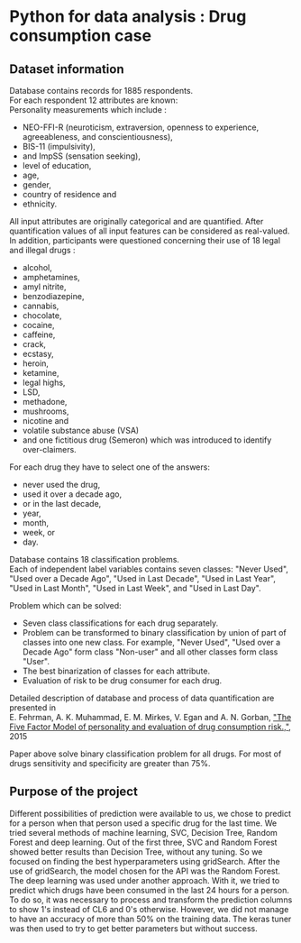 # Python for data analysis : Drug consumption case

## Dataset information

Database contains records for 1885 respondents. <br/>
For each respondent 12 attributes are known: <br/>
Personality measurements which include : 
- NEO-FFI-R (neuroticism, extraversion, openness to experience, agreeableness, and conscientiousness), 
- BIS-11 (impulsivity), 
- and ImpSS (sensation seeking), 
- level of education, 
- age, 
- gender, 
- country of residence and 
- ethnicity. 

All input attributes are originally categorical and are quantified. After quantification values of all input features can be considered as real-valued. <br/>
In addition, participants were questioned concerning their use of 18 legal and illegal drugs : 
- alcohol, 
- amphetamines, 
- amyl nitrite, 
- benzodiazepine, 
- cannabis, 
- chocolate, 
- cocaine, 
- caffeine, 
- crack, 
- ecstasy, 
- heroin, 
- ketamine, 
- legal highs, 
- LSD, 
- methadone, 
- mushrooms, 
- nicotine and 
- volatile substance abuse (VSA)
- and one fictitious drug (Semeron) which was introduced to identify over-claimers. 

For each drug they have to select one of the answers: 
- never used the drug, 
- used it over a decade ago, 
- or in the last decade, 
- year, 
- month, 
- week, or 
- day.

Database contains 18 classification problems. <br/>
Each of independent label variables contains seven classes: "Never Used", "Used over a Decade Ago", "Used in Last Decade", "Used in Last Year", "Used in Last Month", "Used in Last Week", and "Used in Last Day".

Problem which can be solved:
* Seven class classifications for each drug separately.
* Problem can be transformed to binary classification by union of part of classes into one new class. For example, "Never Used", "Used over a Decade Ago" form class "Non-user" and all other classes form class "User".
* The best binarization of classes for each attribute.
* Evaluation of risk to be drug consumer for each drug.

Detailed description of database and process of data quantification are presented in <br/>
E. Fehrman, A. K. Muhammad, E. M. Mirkes, V. Egan and A. N. Gorban, 
["The Five Factor Model of personality and evaluation of drug consumption risk.,"](https://arxiv.org/abs/1506.06297), 2015

Paper above solve binary classification problem for all drugs. For most of drugs sensitivity and specificity are greater than 75%. 

## Purpose of the project

Different possibilities of prediction were available to us, we chose to predict for a person when that person used a specific drug for the last time. We tried several methods of machine learning, SVC, Decision Tree, Random Forest and deep learning. Out of the first three, SVC and Random Forest showed better results than Decision Tree, without any tuning. So we focused on finding the best hyperparameters using gridSearch. After the use of gridSearch, the model chosen for the API was the Random Forest.
The deep learning was used under another approach. With it, we tried to predict which drugs have been consumed in the last 24 hours for a person. To do so, it was necessary to process and transform the prediction columns to show 1's instead of CL6 and 0's otherwise. However, we did not manage to have an accuracy of more than 50% on the training data. The keras tuner was then used to try to get better parameters but without success.
